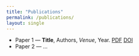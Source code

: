 ```yaml
---
title: "Publications"
permalink: /publications/
layout: single
---
```

- Paper 1 — **Title**, Authors, _Venue_, Year. [PDF](#) [DOI](#)  
- Paper 2 — ...
